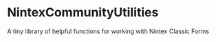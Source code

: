# NintexCommunityUtilities
A tiny library of helpful functions for working with Nintex Classic Forms
